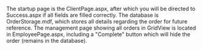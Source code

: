 The startup page is the ClientPage.aspx, after which you will be directed to Success.aspx if all fields are filled correctly.
The database is OrderStorage.mdf, which stores all details regarding the order for future reference.
The management page showing all orders in GridView is located in EmployeePage.aspx, including a "Complete" button which will hide the order (remains in the database).
